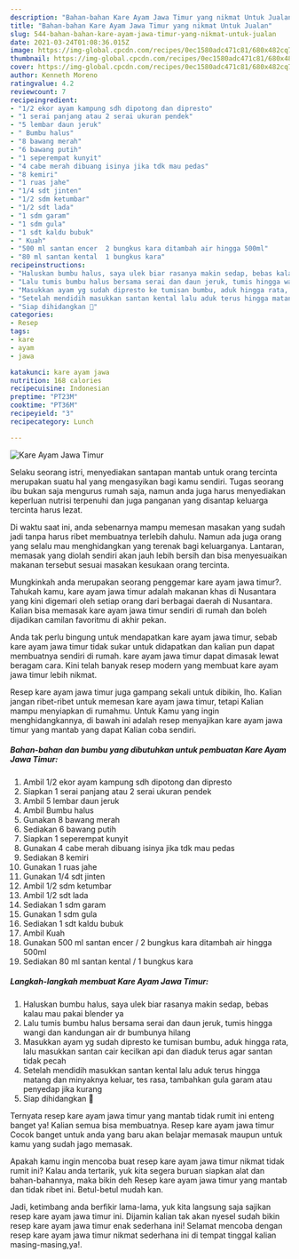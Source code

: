 ```yaml
---
description: "Bahan-bahan Kare Ayam Jawa Timur yang nikmat Untuk Jualan"
title: "Bahan-bahan Kare Ayam Jawa Timur yang nikmat Untuk Jualan"
slug: 544-bahan-bahan-kare-ayam-jawa-timur-yang-nikmat-untuk-jualan
date: 2021-03-24T01:08:36.015Z
image: https://img-global.cpcdn.com/recipes/0ec1580adc471c81/680x482cq70/kare-ayam-jawa-timur-foto-resep-utama.jpg
thumbnail: https://img-global.cpcdn.com/recipes/0ec1580adc471c81/680x482cq70/kare-ayam-jawa-timur-foto-resep-utama.jpg
cover: https://img-global.cpcdn.com/recipes/0ec1580adc471c81/680x482cq70/kare-ayam-jawa-timur-foto-resep-utama.jpg
author: Kenneth Moreno
ratingvalue: 4.2
reviewcount: 7
recipeingredient:
- "1/2 ekor ayam kampung sdh dipotong dan dipresto"
- "1 serai panjang atau 2 serai ukuran pendek"
- "5 lembar daun jeruk"
- " Bumbu halus"
- "8 bawang merah"
- "6 bawang putih"
- "1 seperempat kunyit"
- "4 cabe merah dibuang isinya jika tdk mau pedas"
- "8 kemiri"
- "1 ruas jahe"
- "1/4 sdt jinten"
- "1/2 sdm ketumbar"
- "1/2 sdt lada"
- "1 sdm garam"
- "1 sdm gula"
- "1 sdt kaldu bubuk"
- " Kuah"
- "500 ml santan encer  2 bungkus kara ditambah air hingga 500ml"
- "80 ml santan kental  1 bungkus kara"
recipeinstructions:
- "Haluskan bumbu halus, saya ulek biar rasanya makin sedap, bebas kalau mau pakai blender ya"
- "Lalu tumis bumbu halus bersama serai dan daun jeruk, tumis hingga wangi dan kandungan air dr bumbunya hilang"
- "Masukkan ayam yg sudah dipresto ke tumisan bumbu, aduk hingga rata, lalu masukkan santan cair kecilkan api dan diaduk terus agar santan tidak pecah"
- "Setelah mendidih masukkan santan kental lalu aduk terus hingga matang dan minyaknya keluar, tes rasa, tambahkan gula garam atau penyedap jika kurang"
- "Siap dihidangkan 🙂"
categories:
- Resep
tags:
- kare
- ayam
- jawa

katakunci: kare ayam jawa 
nutrition: 168 calories
recipecuisine: Indonesian
preptime: "PT23M"
cooktime: "PT36M"
recipeyield: "3"
recipecategory: Lunch

---
```



![Kare Ayam Jawa Timur](https://img-global.cpcdn.com/recipes/0ec1580adc471c81/680x482cq70/kare-ayam-jawa-timur-foto-resep-utama.jpg)

Selaku seorang istri, menyediakan santapan mantab untuk orang tercinta merupakan suatu hal yang mengasyikan bagi kamu sendiri. Tugas seorang ibu bukan saja mengurus rumah saja, namun anda juga harus menyediakan keperluan nutrisi terpenuhi dan juga panganan yang disantap keluarga tercinta harus lezat.

Di waktu  saat ini, anda sebenarnya mampu memesan masakan yang sudah jadi tanpa harus ribet membuatnya terlebih dahulu. Namun ada juga orang yang selalu mau menghidangkan yang terenak bagi keluarganya. Lantaran, memasak yang diolah sendiri akan jauh lebih bersih dan bisa menyesuaikan makanan tersebut sesuai masakan kesukaan orang tercinta. 



Mungkinkah anda merupakan seorang penggemar kare ayam jawa timur?. Tahukah kamu, kare ayam jawa timur adalah makanan khas di Nusantara yang kini digemari oleh setiap orang dari berbagai daerah di Nusantara. Kalian bisa memasak kare ayam jawa timur sendiri di rumah dan boleh dijadikan camilan favoritmu di akhir pekan.

Anda tak perlu bingung untuk mendapatkan kare ayam jawa timur, sebab kare ayam jawa timur tidak sukar untuk didapatkan dan kalian pun dapat membuatnya sendiri di rumah. kare ayam jawa timur dapat dimasak lewat beragam cara. Kini telah banyak resep modern yang membuat kare ayam jawa timur lebih nikmat.

Resep kare ayam jawa timur juga gampang sekali untuk dibikin, lho. Kalian jangan ribet-ribet untuk memesan kare ayam jawa timur, tetapi Kalian mampu menyiapkan di rumahmu. Untuk Kamu yang ingin menghidangkannya, di bawah ini adalah resep menyajikan kare ayam jawa timur yang mantab yang dapat Kalian coba sendiri.

<!--inarticleads1-->

##### Bahan-bahan dan bumbu yang dibutuhkan untuk pembuatan Kare Ayam Jawa Timur:

1. Ambil 1/2 ekor ayam kampung sdh dipotong dan dipresto
1. Siapkan 1 serai panjang atau 2 serai ukuran pendek
1. Ambil 5 lembar daun jeruk
1. Ambil  Bumbu halus
1. Gunakan 8 bawang merah
1. Sediakan 6 bawang putih
1. Siapkan 1 seperempat kunyit
1. Gunakan 4 cabe merah dibuang isinya jika tdk mau pedas
1. Sediakan 8 kemiri
1. Gunakan 1 ruas jahe
1. Gunakan 1/4 sdt jinten
1. Ambil 1/2 sdm ketumbar
1. Ambil 1/2 sdt lada
1. Sediakan 1 sdm garam
1. Gunakan 1 sdm gula
1. Sediakan 1 sdt kaldu bubuk
1. Ambil  Kuah
1. Gunakan 500 ml santan encer / 2 bungkus kara ditambah air hingga 500ml
1. Sediakan 80 ml santan kental / 1 bungkus kara




<!--inarticleads2-->

##### Langkah-langkah membuat Kare Ayam Jawa Timur:

1. Haluskan bumbu halus, saya ulek biar rasanya makin sedap, bebas kalau mau pakai blender ya
1. Lalu tumis bumbu halus bersama serai dan daun jeruk, tumis hingga wangi dan kandungan air dr bumbunya hilang
1. Masukkan ayam yg sudah dipresto ke tumisan bumbu, aduk hingga rata, lalu masukkan santan cair kecilkan api dan diaduk terus agar santan tidak pecah
1. Setelah mendidih masukkan santan kental lalu aduk terus hingga matang dan minyaknya keluar, tes rasa, tambahkan gula garam atau penyedap jika kurang
1. Siap dihidangkan 🙂




Ternyata resep kare ayam jawa timur yang mantab tidak rumit ini enteng banget ya! Kalian semua bisa membuatnya. Resep kare ayam jawa timur Cocok banget untuk anda yang baru akan belajar memasak maupun untuk kamu yang sudah jago memasak.

Apakah kamu ingin mencoba buat resep kare ayam jawa timur nikmat tidak rumit ini? Kalau anda tertarik, yuk kita segera buruan siapkan alat dan bahan-bahannya, maka bikin deh Resep kare ayam jawa timur yang mantab dan tidak ribet ini. Betul-betul mudah kan. 

Jadi, ketimbang anda berfikir lama-lama, yuk kita langsung saja sajikan resep kare ayam jawa timur ini. Dijamin kalian tak akan nyesel sudah bikin resep kare ayam jawa timur enak sederhana ini! Selamat mencoba dengan resep kare ayam jawa timur nikmat sederhana ini di tempat tinggal kalian masing-masing,ya!.

